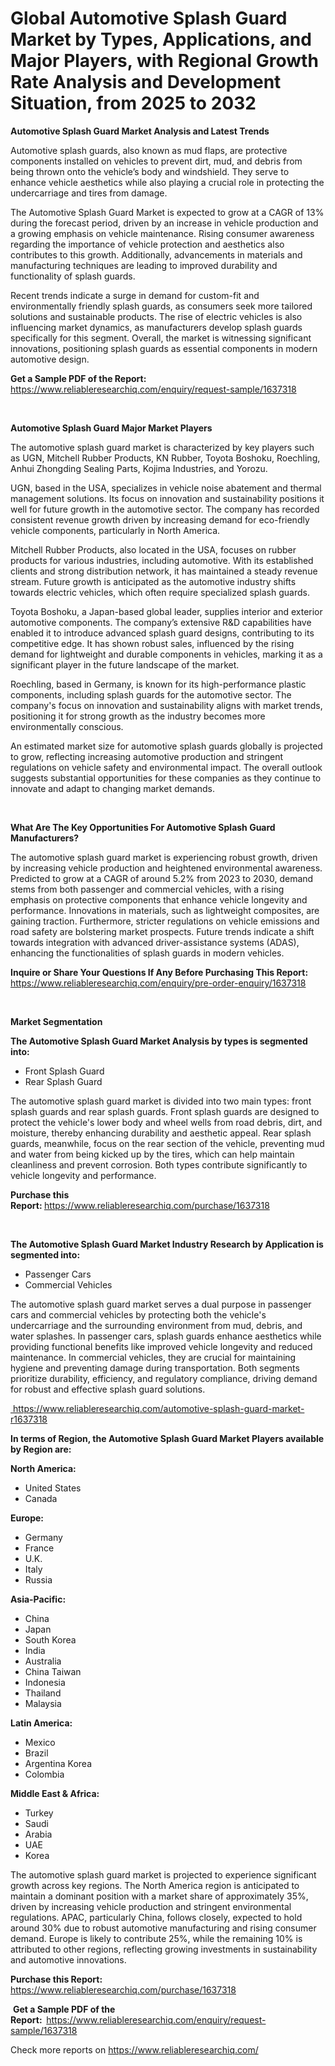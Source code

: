 <p><h1>Global Automotive Splash Guard Market by Types, Applications, and Major Players, with Regional Growth Rate Analysis and Development Situation, from 2025 to 2032</h1></p><p><strong>Automotive Splash Guard Market Analysis and Latest Trends</strong></p>
<p><p>Automotive splash guards, also known as mud flaps, are protective components installed on vehicles to prevent dirt, mud, and debris from being thrown onto the vehicle’s body and windshield. They serve to enhance vehicle aesthetics while also playing a crucial role in protecting the undercarriage and tires from damage. </p><p>The Automotive Splash Guard Market is expected to grow at a CAGR of 13% during the forecast period, driven by an increase in vehicle production and a growing emphasis on vehicle maintenance. Rising consumer awareness regarding the importance of vehicle protection and aesthetics also contributes to this growth. Additionally, advancements in materials and manufacturing techniques are leading to improved durability and functionality of splash guards. </p><p>Recent trends indicate a surge in demand for custom-fit and environmentally friendly splash guards, as consumers seek more tailored solutions and sustainable products. The rise of electric vehicles is also influencing market dynamics, as manufacturers develop splash guards specifically for this segment. Overall, the market is witnessing significant innovations, positioning splash guards as essential components in modern automotive design.</p></p>
<p><strong>Get a Sample PDF of the Report:&nbsp;</strong> <a href="https://www.reliableresearchiq.com/enquiry/request-sample/1637318?utm_campaign=3202&utm_medium=2&utm_source=Github&utm_content=ia&utm_term=23032025&utm_id=automotive-splash-guard">https://www.reliableresearchiq.com/enquiry/request-sample/1637318</a></p>
<p>&nbsp;</p>
<p><strong>Automotive Splash Guard Major Market Players</strong></p>
<p><p>The automotive splash guard market is characterized by key players such as UGN, Mitchell Rubber Products, KN Rubber, Toyota Boshoku, Roechling, Anhui Zhongding Sealing Parts, Kojima Industries, and Yorozu. </p><p>UGN, based in the USA, specializes in vehicle noise abatement and thermal management solutions. Its focus on innovation and sustainability positions it well for future growth in the automotive sector. The company has recorded consistent revenue growth driven by increasing demand for eco-friendly vehicle components, particularly in North America.</p><p>Mitchell Rubber Products, also located in the USA, focuses on rubber products for various industries, including automotive. With its established clients and strong distribution network, it has maintained a steady revenue stream. Future growth is anticipated as the automotive industry shifts towards electric vehicles, which often require specialized splash guards.</p><p>Toyota Boshoku, a Japan-based global leader, supplies interior and exterior automotive components. The company’s extensive R&D capabilities have enabled it to introduce advanced splash guard designs, contributing to its competitive edge. It has shown robust sales, influenced by the rising demand for lightweight and durable components in vehicles, marking it as a significant player in the future landscape of the market.</p><p>Roechling, based in Germany, is known for its high-performance plastic components, including splash guards for the automotive sector. The company's focus on innovation and sustainability aligns with market trends, positioning it for strong growth as the industry becomes more environmentally conscious.</p><p>An estimated market size for automotive splash guards globally is projected to grow, reflecting increasing automotive production and stringent regulations on vehicle safety and environmental impact. The overall outlook suggests substantial opportunities for these companies as they continue to innovate and adapt to changing market demands.</p></p>
<p>&nbsp;</p>
<p><strong>What Are The Key Opportunities For Automotive Splash Guard Manufacturers?</strong></p>
<p><p>The automotive splash guard market is experiencing robust growth, driven by increasing vehicle production and heightened environmental awareness. Predicted to grow at a CAGR of around 5.2% from 2023 to 2030, demand stems from both passenger and commercial vehicles, with a rising emphasis on protective components that enhance vehicle longevity and performance. Innovations in materials, such as lightweight composites, are gaining traction. Furthermore, stricter regulations on vehicle emissions and road safety are bolstering market prospects. Future trends indicate a shift towards integration with advanced driver-assistance systems (ADAS), enhancing the functionalities of splash guards in modern vehicles.</p></p>
<p><strong>Inquire or Share Your Questions If Any Before Purchasing This Report:</strong> <a href="https://www.reliableresearchiq.com/enquiry/pre-order-enquiry/1637318?utm_campaign=3202&utm_medium=2&utm_source=Github&utm_content=ia&utm_term=23032025&utm_id=automotive-splash-guard">https://www.reliableresearchiq.com/enquiry/pre-order-enquiry/1637318</a></p>
<p>&nbsp;</p>
<p><strong>Market Segmentation</strong></p>
<p><strong>The Automotive Splash Guard Market Analysis by types is segmented into:</strong></p>
<p><ul><li>Front Splash Guard</li><li>Rear Splash Guard</li></ul></p>
<p><p>The automotive splash guard market is divided into two main types: front splash guards and rear splash guards. Front splash guards are designed to protect the vehicle's lower body and wheel wells from road debris, dirt, and moisture, thereby enhancing durability and aesthetic appeal. Rear splash guards, meanwhile, focus on the rear section of the vehicle, preventing mud and water from being kicked up by the tires, which can help maintain cleanliness and prevent corrosion. Both types contribute significantly to vehicle longevity and performance.</p></p>
<p><strong>Purchase this Report:&nbsp;</strong><a href="https://www.reliableresearchiq.com/purchase/1637318?utm_campaign=3202&utm_medium=2&utm_source=Github&utm_content=ia&utm_term=23032025&utm_id=automotive-splash-guard">https://www.reliableresearchiq.com/purchase/1637318</a></p>
<p>&nbsp;</p>
<p><strong>The Automotive Splash Guard Market Industry Research by Application is segmented into:</strong></p>
<p><ul><li>Passenger Cars</li><li>Commercial Vehicles</li></ul></p>
<p><p>The automotive splash guard market serves a dual purpose in passenger cars and commercial vehicles by protecting both the vehicle's undercarriage and the surrounding environment from mud, debris, and water splashes. In passenger cars, splash guards enhance aesthetics while providing functional benefits like improved vehicle longevity and reduced maintenance. In commercial vehicles, they are crucial for maintaining hygiene and preventing damage during transportation. Both segments prioritize durability, efficiency, and regulatory compliance, driving demand for robust and effective splash guard solutions.</p></p>
<p><a href="https://www.reliableresearchiq.com/automotive-splash-guard-market-r1637318?utm_campaign=3202&utm_medium=2&utm_source=Github&utm_content=ia&utm_term=23032025&utm_id=automotive-splash-guard">&nbsp;https://www.reliableresearchiq.com/automotive-splash-guard-market-r1637318</a></p>
<p><strong>In terms of Region, the Automotive Splash Guard Market Players available by Region are:</strong></p>
<p>
    <p> <strong> North America: </strong>
        <ul>
            <li>United States</li>
            <li>Canada</li>
        </ul>
        </p> 
    <p> <strong> Europe: </strong>
        <ul>
            <li>Germany</li>
            <li>France</li>
            <li>U.K.</li>
            <li>Italy</li>
            <li>Russia</li>
        </ul>
        </p> 
    <p> <strong> Asia-Pacific: </strong>
        <ul>
            <li>China</li>
            <li>Japan</li>
            <li>South Korea</li>
            <li>India</li>
            <li>Australia</li>
            <li>China Taiwan</li>
            <li>Indonesia</li>
            <li>Thailand</li>
            <li>Malaysia</li>
        </ul>
        </p> 
    <p> <strong> Latin America: </strong>
        <ul>
            <li>Mexico</li>
            <li>Brazil</li>
            <li>Argentina Korea</li>
            <li>Colombia</li>
        </ul>
        </p> 
    <p> <strong> Middle East & Africa: </strong>
        <ul>
            <li>Turkey</li>
            <li>Saudi</li>
            <li>Arabia</li>
            <li>UAE</li>
            <li>Korea</li>
        </ul>
    </p>
    </p>
<p><p>The automotive splash guard market is projected to experience significant growth across key regions. The North America region is anticipated to maintain a dominant position with a market share of approximately 35%, driven by increasing vehicle production and stringent environmental regulations. APAC, particularly China, follows closely, expected to hold around 30% due to robust automotive manufacturing and rising consumer demand. Europe is likely to contribute 25%, while the remaining 10% is attributed to other regions, reflecting growing investments in sustainability and automotive innovations.</p></p>
<p><strong>Purchase this Report: </strong><a href="https://www.reliableresearchiq.com/purchase/1637318?utm_campaign=3202&utm_medium=2&utm_source=Github&utm_content=ia&utm_term=23032025&utm_id=automotive-splash-guard">https://www.reliableresearchiq.com/purchase/1637318</a></p>
<p>&nbsp;<strong>Get a Sample PDF of the Report:&nbsp;&nbsp;</strong><a href="https://www.reliableresearchiq.com/enquiry/request-sample/1637318?utm_campaign=3202&utm_medium=2&utm_source=Github&utm_content=ia&utm_term=23032025&utm_id=automotive-splash-guard">https://www.reliableresearchiq.com/enquiry/request-sample/1637318</a></p>
<p><strong></strong></p>
<p>Check more reports on <a href="https://www.reliableresearchiq.com/?utm_campaign=3202&utm_medium=2&utm_source=Github&utm_content=ia&utm_term=23032025&utm_id=automotive-splash-guard">https://www.reliableresearchiq.com/</a></p>